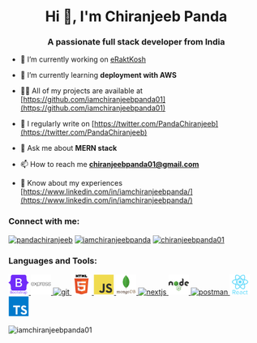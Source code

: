 <h1 align="center">Hi 👋, I'm Chiranjeeb Panda</h1>
<h3 align="center">A passionate full stack developer from India</h3>

- 🔭 I’m currently working on [eRaktKosh](https://github.com/iamchiranjeebpanda01/eRaktKosh)

- 🌱 I’m currently learning **deployment with AWS**

- 👨‍💻 All of my projects are available at [https://github.com/iamchiranjeebpanda01](https://github.com/iamchiranjeebpanda01)

- 📝 I regularly write on [https://twitter.com/PandaChiranjeeb](https://twitter.com/PandaChiranjeeb)

- 💬 Ask me about **MERN stack**

- 📫 How to reach me **chiranjeebpanda01@gmail.com**

- 📄 Know about my experiences [https://www.linkedin.com/in/iamchiranjeebpanda/](https://www.linkedin.com/in/iamchiranjeebpanda/)

<h3 align="left">Connect with me:</h3>
<p align="left">
<a href="https://twitter.com/pandachiranjeeb" target="blank"><img align="center" src="https://raw.githubusercontent.com/rahuldkjain/github-profile-readme-generator/master/src/images/icons/Social/twitter.svg" alt="pandachiranjeeb" height="30" width="40" /></a>
<a href="https://linkedin.com/in/iamchiranjeebpanda" target="blank"><img align="center" src="https://raw.githubusercontent.com/rahuldkjain/github-profile-readme-generator/master/src/images/icons/Social/linked-in-alt.svg" alt="iamchiranjeebpanda" height="30" width="40" /></a>
<a href="https://www.leetcode.com/chiranjeebpanda01" target="blank"><img align="center" src="https://raw.githubusercontent.com/rahuldkjain/github-profile-readme-generator/master/src/images/icons/Social/leet-code.svg" alt="chiranjeebpanda01" height="30" width="40" /></a>
</p>

<h3 align="left">Languages and Tools:</h3>
<p align="left"> <a href="https://getbootstrap.com" target="_blank" rel="noreferrer"> <img src="https://raw.githubusercontent.com/devicons/devicon/master/icons/bootstrap/bootstrap-plain-wordmark.svg" alt="bootstrap" width="40" height="40"/> </a> <a href="https://expressjs.com" target="_blank" rel="noreferrer"> <img src="https://raw.githubusercontent.com/devicons/devicon/master/icons/express/express-original-wordmark.svg" alt="express" width="40" height="40"/> </a> <a href="https://git-scm.com/" target="_blank" rel="noreferrer"> <img src="https://www.vectorlogo.zone/logos/git-scm/git-scm-icon.svg" alt="git" width="40" height="40"/> </a> <a href="https://www.w3.org/html/" target="_blank" rel="noreferrer"> <img src="https://raw.githubusercontent.com/devicons/devicon/master/icons/html5/html5-original-wordmark.svg" alt="html5" width="40" height="40"/> </a> <a href="https://developer.mozilla.org/en-US/docs/Web/JavaScript" target="_blank" rel="noreferrer"> <img src="https://raw.githubusercontent.com/devicons/devicon/master/icons/javascript/javascript-original.svg" alt="javascript" width="40" height="40"/> </a> <a href="https://www.mongodb.com/" target="_blank" rel="noreferrer"> <img src="https://raw.githubusercontent.com/devicons/devicon/master/icons/mongodb/mongodb-original-wordmark.svg" alt="mongodb" width="40" height="40"/> </a> <a href="https://nextjs.org/" target="_blank" rel="noreferrer"> <img src="https://cdn.worldvectorlogo.com/logos/nextjs-2.svg" alt="nextjs" width="40" height="40"/> </a> <a href="https://nodejs.org" target="_blank" rel="noreferrer"> <img src="https://raw.githubusercontent.com/devicons/devicon/master/icons/nodejs/nodejs-original-wordmark.svg" alt="nodejs" width="40" height="40"/> </a> <a href="https://postman.com" target="_blank" rel="noreferrer"> <img src="https://www.vectorlogo.zone/logos/getpostman/getpostman-icon.svg" alt="postman" width="40" height="40"/> </a> <a href="https://reactjs.org/" target="_blank" rel="noreferrer"> <img src="https://raw.githubusercontent.com/devicons/devicon/master/icons/react/react-original-wordmark.svg" alt="react" width="40" height="40"/> </a> <a href="https://www.typescriptlang.org/" target="_blank" rel="noreferrer"> <img src="https://raw.githubusercontent.com/devicons/devicon/master/icons/typescript/typescript-original.svg" alt="typescript" width="40" height="40"/> </a> </p>

<p><img align="center" src="https://github-readme-stats.vercel.app/api/top-langs?username=iamchiranjeebpanda01&show_icons=true&locale=en&layout=compact" alt="iamchiranjeebpanda01" /></p>

<!---
iamchiranjeebpanda01/iamchiranjeebpanda01 is a ✨ special ✨ repository because its `README.md` (this file) appears on your GitHub profile.
You can click the Preview link to take a look at your changes.
--->

